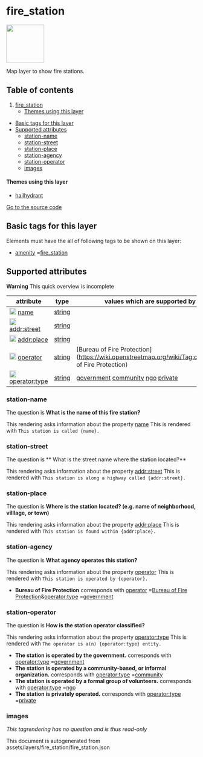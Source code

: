 fire_station
==============



<img src='https://mapcomplete.osm.be/./assets/themes/hailhydrant/Twemoji12_1f692.svg' height="100px"> 

Map layer to show fire stations.

## Table of contents

1. [fire_station](#fire_station)
    * [Themes using this layer](#themes-using-this-layer)

- [Basic tags for this layer](#basic-tags-for-this-layer)
- [Supported attributes](#supported-attributes)
    + [station-name](#station-name)
    + [station-street](#station-street)
    + [station-place](#station-place)
    + [station-agency](#station-agency)
    + [station-operator](#station-operator)
    + [images](#images)

#### Themes using this layer

- [hailhydrant](https://mapcomplete.osm.be/hailhydrant)

[Go to the source code](../assets/layers/fire_station/fire_station.json)



Basic tags for this layer
---------------------------



Elements must have the all of following tags to be shown on this layer:

- <a href='https://wiki.openstreetmap.org/wiki/Key:amenity' target='_blank'>amenity</a>
  =<a href='https://wiki.openstreetmap.org/wiki/Tag:amenity%3Dfire_station' target='_blank'>fire_station</a>

Supported attributes
----------------------



**Warning** This quick overview is incomplete

attribute | type | values which are supported by this layer
----------- | ------ | ------------------------------------------
[<img src='https://mapcomplete.osm.be/assets/svg/statistics.svg' height='18px'>](https://taginfo.openstreetmap.org/keys/name#values) [name](https://wiki.openstreetmap.org/wiki/Key:name) | [string](../SpecialInputElements.md#string) |
[<img src='https://mapcomplete.osm.be/assets/svg/statistics.svg' height='18px'>](https://taginfo.openstreetmap.org/keys/addr:street#values) [addr:street](https://wiki.openstreetmap.org/wiki/Key:addr:street) | [string](../SpecialInputElements.md#string) |
[<img src='https://mapcomplete.osm.be/assets/svg/statistics.svg' height='18px'>](https://taginfo.openstreetmap.org/keys/addr:place#values) [addr:place](https://wiki.openstreetmap.org/wiki/Key:addr:place) | [string](../SpecialInputElements.md#string) |
[<img src='https://mapcomplete.osm.be/assets/svg/statistics.svg' height='18px'>](https://taginfo.openstreetmap.org/keys/operator#values) [operator](https://wiki.openstreetmap.org/wiki/Key:operator) | [string](../SpecialInputElements.md#string) | [Bureau of Fire Protection](https://wiki.openstreetmap.org/wiki/Tag:operator%3DBureau of Fire Protection)
[<img src='https://mapcomplete.osm.be/assets/svg/statistics.svg' height='18px'>](https://taginfo.openstreetmap.org/keys/operator:type#values) [operator:type](https://wiki.openstreetmap.org/wiki/Key:operator:type) | [string](../SpecialInputElements.md#string) | [government](https://wiki.openstreetmap.org/wiki/Tag:operator:type%3Dgovernment) [community](https://wiki.openstreetmap.org/wiki/Tag:operator:type%3Dcommunity) [ngo](https://wiki.openstreetmap.org/wiki/Tag:operator:type%3Dngo) [private](https://wiki.openstreetmap.org/wiki/Tag:operator:type%3Dprivate)

### station-name

The question is **What is the name of this fire station?**

This rendering asks information about the property  [name](https://wiki.openstreetmap.org/wiki/Key:name)
This is rendered with `This station is called {name}.`

### station-street

The question is ** What is the street name where the station located?**

This rendering asks information about the property  [addr:street](https://wiki.openstreetmap.org/wiki/Key:addr:street)
This is rendered with `This station is along a highway called {addr:street}.`

### station-place

The question is **Where is the station located? (e.g. name of neighborhood, villlage, or town)**

This rendering asks information about the property  [addr:place](https://wiki.openstreetmap.org/wiki/Key:addr:place)
This is rendered with `This station is found within {addr:place}.`

### station-agency

The question is **What agency operates this station?**

This rendering asks information about the property  [operator](https://wiki.openstreetmap.org/wiki/Key:operator)
This is rendered with `This station is operated by {operator}.`

- **Bureau of Fire Protection** corresponds
  with <a href='https://wiki.openstreetmap.org/wiki/Key:operator' target='_blank'>operator</a>
  =<a href='https://wiki.openstreetmap.org/wiki/Tag:operator%3DBureau of Fire Protection' target='_blank'>Bureau of Fire
  Protection</a>&<a href='https://wiki.openstreetmap.org/wiki/Key:operator:type' target='_blank'>operator:type</a>
  =<a href='https://wiki.openstreetmap.org/wiki/Tag:operator:type%3Dgovernment' target='_blank'>government</a>

### station-operator

The question is **How is the station operator classified?**

This rendering asks information about the
property  [operator:type](https://wiki.openstreetmap.org/wiki/Key:operator:type)
This is rendered with `The operator is a(n) {operator:type} entity.`

- **The station is operated by the government.** corresponds
  with <a href='https://wiki.openstreetmap.org/wiki/Key:operator:type' target='_blank'>operator:type</a>
  =<a href='https://wiki.openstreetmap.org/wiki/Tag:operator:type%3Dgovernment' target='_blank'>government</a>
- **The station is operated by a community-based, or informal organization.** corresponds
  with <a href='https://wiki.openstreetmap.org/wiki/Key:operator:type' target='_blank'>operator:type</a>
  =<a href='https://wiki.openstreetmap.org/wiki/Tag:operator:type%3Dcommunity' target='_blank'>community</a>
- **The station is operated by a formal group of volunteers.** corresponds
  with <a href='https://wiki.openstreetmap.org/wiki/Key:operator:type' target='_blank'>operator:type</a>
  =<a href='https://wiki.openstreetmap.org/wiki/Tag:operator:type%3Dngo' target='_blank'>ngo</a>
- **The station is privately operated.** corresponds
  with <a href='https://wiki.openstreetmap.org/wiki/Key:operator:type' target='_blank'>operator:type</a>
  =<a href='https://wiki.openstreetmap.org/wiki/Tag:operator:type%3Dprivate' target='_blank'>private</a>

### images

_This tagrendering has no question and is thus read-only_

This document is autogenerated from assets/layers/fire_station/fire_station.json